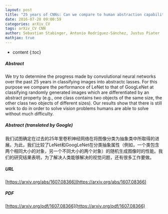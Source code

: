 ```yaml
---
layout: post
title: "25 years of CNNs: Can we compare to human abstraction capabilities?"
date: 2016-07-28 09:00:59
categories: arXiv_CV
tags: arXiv_CV CNN
author: Sebastian Stabinger, Antonio Rodríguez-Sánchez, Justus Piater
mathjax: true
---
```


* content
{:toc}

##### Abstract
We try to determine the progress made by convolutional neural networks over the past 25 years in classifying images into abstractc lasses. For this purpose we compare the performance of LeNet to that of GoogLeNet at classifying randomly generated images which are differentiated by an abstract property (e.g., one class contains two objects of the same size, the other class two objects of different sizes). Our results show that there is still work to do in order to solve vision problems humans are able to solve without much difficulty.

##### Abstract (translated by Google)
我们试图确定在过去的25年里卷积神经网络在将图像分类为抽象类中所取得的进展。为此，我们比较了LeNet和GoogLeNet在分类抽象属性（例如，一个类包含两个相同大小的对象，另一个不同大小的两个对象）的随机生成图像时的性能。我们的研究结果表明，为了解决人类能够解决的视觉问题，还有很多工作要做。

##### URL
[https://arxiv.org/abs/1607.08366](https://arxiv.org/abs/1607.08366)

##### PDF
[https://arxiv.org/pdf/1607.08366](https://arxiv.org/pdf/1607.08366)

